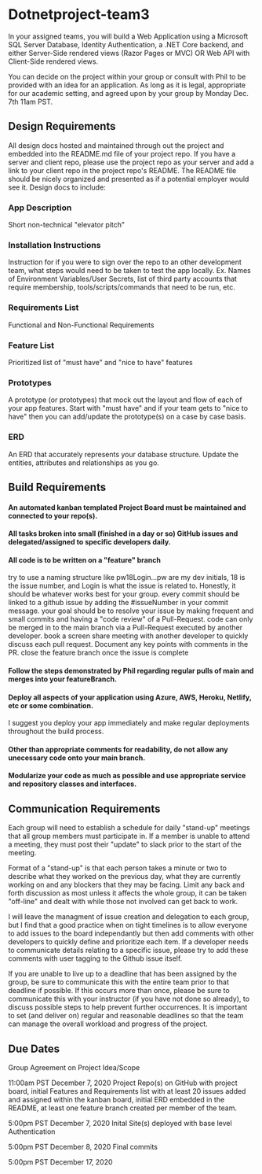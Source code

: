 # Dotnetproject-team3 

In your assigned teams, you will build a Web Application using a Microsoft SQL Server Database, Identity Authentication, a .NET Core backend, and either Server-Side rendered views (Razor Pages or MVC) OR Web API with Client-Side rendered views.

You can decide on the project within your group or consult with Phil to be provided with an idea for an application. As long as it is legal, appropriate for our academic setting, and agreed upon by your group by Monday Dec. 7th 11am PST.

## Design Requirements
All design docs hosted and maintained through out the project and embedded into the README.md file of your project repo. If you have a server and client repo, please use the project repo as your server and add a link to your client repo in the project repo's README. The README file should be nicely organized and presented as if a potential employer would see it. Design docs to include:

### App Description
Short non-technical "elevator pitch"

### Installation Instructions
Instruction for if you were to sign over the repo to an other development team, what steps would need to be taken to test the app locally. Ex. Names of Environment Variables/User Secrets, list of third party accounts that require membership, tools/scripts/commands that need to be run, etc.

### Requirements List
Functional and Non-Functional Requirements

### Feature List
Prioritized list of "must have" and "nice to have" features

### Prototypes
A prototype (or prototypes) that mock out the layout and flow of each of your app features. Start with "must have" and if your team gets to "nice to have" then you can add/update the prototype(s) on a case by case basis.

### ERD
An ERD that accurately represents your database structure. Update the entities, attributes and relationships as you go.

## Build Requirements
#### An automated kanban templated Project Board must be maintained and connected to your repo(s).

#### All tasks broken into small (finished in a day or so) GitHub issues and delegated/assigned to specific developers daily.

#### All code is to be written on a "feature" branch
try to use a naming structure like pw18Login...pw are my dev initials, 18 is the issue number, and Login is what the issue is related to. Honestly, it should be whatever works best for your group.
every commit should be linked to a github issue by adding the #issueNumber in your commit message.
your goal should be to resolve your issue by making frequent and small commits and having a "code review" of a Pull-Request.
code can only be merged in to the main branch via a Pull-Request executed by another developer.
book a screen share meeting with another developer to quickly discuss each pull request. Document any key points with comments in the PR.
close the feature branch once the issue is complete

#### Follow the steps demonstrated by Phil regarding regular pulls of main and merges into your featureBranch.

#### Deploy all aspects of your application using Azure, AWS, Heroku, Netlify, etc or some combination.
I suggest you deploy your app immediately and make regular deployments throughout the build process.

#### Other than appropriate comments for readability, do not allow any unecessary code onto your main branch.

#### Modularize your code as much as possible and use appropriate service and repository classes and interfaces.

## Communication Requirements
Each group will need to establish a schedule for daily "stand-up" meetings that all group members must participate in. If a member is unable to attend a meeting, they must post their "update" to slack prior to the start of the meeting.

Format of a "stand-up" is that each person takes a minute or two to describe what they worked on the previous day, what they are currently working on and any blockers that they may be facing. Limit any back and forth discussion as most unless it affects the whole group, it can be taken "off-line" and dealt with while those not involved can get back to work.

I will leave the managment of issue creation and delegation to each group, but I find that a good practice when on tight timelines is to allow everyone to add issues to the board independantly but then add comments with other developers to quickly define and prioritize each item. If a developer needs to communicate details relating to a specific issue, please try to add these comments with user tagging to the Github issue itself.

If you are unable to live up to a deadline that has been assigned by the group, be sure to communicate this with the entire team prior to that deadline if possible. If this occurs more than once, please be sure to communicate this with your instructor (if you have not done so already), to discuss possible steps to help prevent further occurrences. It is important to set (and deliver on) regular and reasonable deadlines so that the team can manage the overall workload and progress of the project.

## Due Dates
Group Agreement on Project Idea/Scope

11:00am PST December 7, 2020
Project Repo(s) on GitHub with project board, initial Features and Requirements list with at least 20 issues added and assigned within the kanban board, initial ERD embedded in the README, at least one feature branch created per member of the team.

5:00pm PST December 7, 2020
Inital Site(s) deployed with base level Authentication

5:00pm PST December 8, 2020
Final commits

5:00pm PST December 17, 2020
